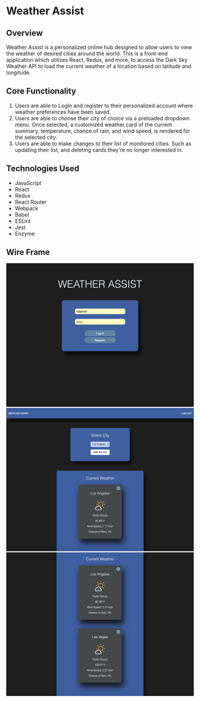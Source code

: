 # Weather Assist

## Overview
Weather Assist is a personalized online hub designed to allow users to view the weather of desired cities around the world. This is a front-end application which utilizes React, Redux, and more, to access the Dark Sky Weather API to load the current weather of a location based on latitude and longitude.


## Core Functionality
1. Users are able to LogIn and register to their personalized account where weather preferences have been saved.
2. Users are able to choose their city of choice via a preloaded dropdown menu. Once selected, a customized weather card of the current summary, temperature, chance of rain, and wind speed, is rendered for the selected city.
3. Users are able to make changes to their list of monitored cities. Such as updating their list, and deleting cards they're no longer interested in.


## Technologies Used
* JavaScript
* React
* Redux
* React Router
* Webpack
* Babel
* ESLint
* Jest
* Enzyme


## Wire Frame
![Login And Register Page](./public/screenshots/LoginAndRegister.png)
![Home Page](./public/screenshots/HomePage.png)
![Weather Cards](./public/screenshots/WeatherCards.png)
